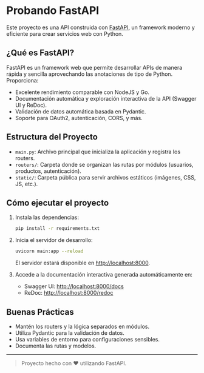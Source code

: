 # Probando FastAPI

Este proyecto es una API construida con [FastAPI](https://fastapi.tiangolo.com/), un framework moderno y eficiente para crear servicios web con Python.

## ¿Qué es FastAPI?

FastAPI es un framework web que permite desarrollar APIs de manera rápida y sencilla aprovechando las anotaciones de tipo de Python. Proporciona:
- Excelente rendimiento comparable con NodeJS y Go.
- Documentación automática y exploración interactiva de la API (Swagger UI y ReDoc).
- Validación de datos automática basada en Pydantic.
- Soporte para OAuth2, autenticación, CORS, y más.

## Estructura del Proyecto

- `main.py`: Archivo principal que inicializa la aplicación y registra los routers.
- `routers/`: Carpeta donde se organizan las rutas por módulos (usuarios, productos, autenticación).
- `static/`: Carpeta pública para servir archivos estáticos (imágenes, CSS, JS, etc.).

## Cómo ejecutar el proyecto

1. Instala las dependencias:
   ```bash
   pip install -r requirements.txt
   ```

2. Inicia el servidor de desarrollo:
   ```bash
   uvicorn main:app --reload
   ```
   El servidor estará disponible en [http://localhost:8000](http://localhost:8000).

3. Accede a la documentación interactiva generada automáticamente en:
   - Swagger UI: [http://localhost:8000/docs](http://localhost:8000/docs)
   - ReDoc: [http://localhost:8000/redoc](http://localhost:8000/redoc)

## Buenas Prácticas

- Mantén los routers y la lógica separados en módulos.
- Utiliza Pydantic para la validación de datos.
- Usa variables de entorno para configuraciones sensibles.
- Documenta las rutas y modelos.

---

> Proyecto hecho con ❤️ utilizando FastAPI.
